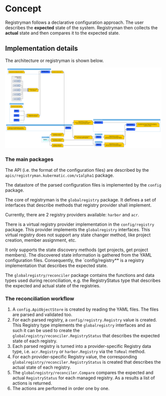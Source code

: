 # Concept

Registryman follows a declarative configuration approach. The user describes the
**expected** state of the system. Registryman then collects the **actual** state
and then compares it to the expected state.

## Implementation details

The architecture or registryman is shown below.

![architecture.svg](./architecture.svg "Architecture")

### The main packages

The API (i.e. the format of the configuration files) are described by the
`apis/registryman.kubermatic.com/v1alpha1` package. 

The datastore of the parsed configuration files is implemented by the `config`
package.

The core of registryman is the `globalregistry` package. It defines a set of
interfaces that describe methods that registry provider shall implement.

Currently, there are 2 registry providers available: `harbor` and `acr`.

There is a virtual registry provider implementation in the `config/registry`
package. This provider implements the `globalregistry` interfaces. This virtual
registry does not support any state changer method, like project creation,
member assignment, etc.

It only supports the state discovery methods (get projects, get project
members). The discovered state information is gathered from the YAML
configuration files. Consequently, the `config/registry** is a registry
implementation that describes the expected state.

The `globalregistry/reconciler` package contains the functions and data types
used during reconciliation, e.g. the RegistryStatus type that describes the
expected and actual state of the registries.

### The reconciliation workflow

1. A `config.ApiObjectStore` is created by reading the YAML files. The files are
   parsed and validated too.
2. For each parsed registry, a `config/registry.Registry` value is created. This
   Registry type implements the `globalregistry` interfaces and as such it can
   be used to create the `globalregistry/reconciler.RegistryStatus` that
   describes the expected state of each registry.
3. Each parsed registry is turned into a provider-specific Registry data type,
   i.e. `acr.Registry` or `harbor.Registry` via the `ToReal` method.
4. For each provider-specific Registry value, the corresponding
   `globalregistry/reconciler.RegistryStatus` is created that describes the
   actual state of each registry.
5. The `globalregistry/reconciler.Compare` compares the expected and actual
   `RegistryStatus` for each managed registry. As a results a list of actions is
   returned.
6. The actions are performed in order one by one.
